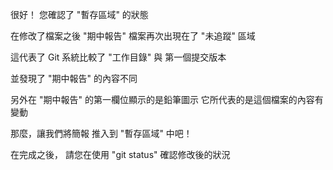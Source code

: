 很好！
您確認了 "暫存區域" 的狀態

在修改了檔案之後
"期中報告" 檔案再次出現在了 "未追蹤" 區域

這代表了 Git 系統比較了
"工作目錄" 與 第一個提交版本

並發現了 "期中報告" 的內容不同

另外在 "期中報告" 的第一欄位顯示的是鉛筆圖示
它所代表的是這個檔案的內容有變動

那麼，讓我們將簡報
推入到 "暫存區域" 中吧！

在完成之後，
請您在使用 "git status" 確認修改後的狀況